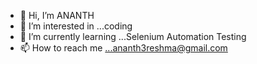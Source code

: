 - 👋 Hi, I’m ANANTH
- 👀 I’m interested in ...coding
- 🌱 I’m currently learning ...Selenium Automation Testing
- 📫 How to reach me ...ananth3reshma@gmail.com

<!---
Ananth333-arch/Ananth333-arch is a ✨ special ✨ repository because its `README.md` (this file) appears on your GitHub profile.
You can click the Preview link to take a look at your changes.
--->
